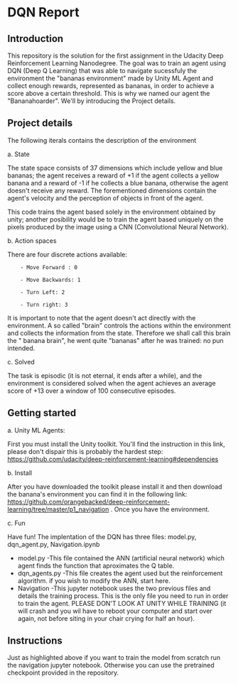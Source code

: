 # DQN Report



## Introduction

This repository is the solution for the first assignment in the Udacity Deep Reinforcement Learning Nanodegree. The goal was to train an agent using DQN (Deep Q Learning) that was able to navigate sucessfuly the environment the "bananas environment" made by Unity ML Agent and collect enough rewards, represented as bananas, in order to achieve a score above a certain threshold. This is why we named our agent the "Bananahoarder". We'll by introducing the Project details.

## Project details

The following iterals contains the description of the environment

a. State

The state space consists of 37 dimensions which include yellow and blue bananas; the agent receives a reward of +1 if the agent collects a yellow banana and a reward of -1 if he collects a blue banana, otherwise the agent doesn't receive any reward. The forementioned dimensions contain the agent's velocity and the perception of objects in front of the agent.

This code trains the agent based solely in the environment obtained by unity; another posibility would be to train the agent based uniquely on the pixels produced by the image using a CNN (Convolutional Neural Network).  

b. Action spaces

There are four discrete actions available:

		- Move Forward : 0

		- Move Backwards: 1

		- Turn Left: 2

		- Turn right: 3

It is important to note that the agent doesn't act directly with the environment. A so called "brain" controls the actions within the environment and collects the information from the state. Therefore we shall call this brain the " banana brain", he went quite "bananas" after he was trained: no pun intended. 

c. Solved 

The task is episodic (it is not eternal, it ends after a while), and the environment is considered solved when the agent achieves an average score of +13 over a window of 100 consecutive episodes. 


## Getting started

a. Unity ML Agents:

First you must install the Unity toolkit. You'll find the instruction in this link, please 	      don't dispair this is probably the hardest step: <href>https://github.com/udacity/deep-reinforcement-learning#dependencies
	
b. Install
	
After you have downloaded the toolkit please install it and then download the banana's environment you can find it in the following link:  https://github.com/orangebacked/deep-reinforcement-learning/tree/master/p1_navigation . Once you have the environment.
	
c. Fun

Have fun! The implentation of the DQN has three files: model.py, dqn_agent.py, Navigation.ipynb
* model.py
-This file contained the ANN (artificial neural network) which agent finds the function that aproximates the Q table.
* dqn_agents.py
-This file creates the agent used but the reinforcement algorithm. if you wish to modify the ANN, start here.
* Navigation
-This jupyter notebook uses the two previous files and details the training process. This is the only file you need to run in order to train the agent. PLEASE DON'T LOOK AT UNITY WHILE TRAINING (it will crash and you wil have to reboot your computer and start over again, not before siting in your chair crying for half an hour).

## Instructions

Just as highlighted above if you want to train the model from scratch run the navigation jupyter notebook. Otherwise you can use the pretrained checkpoint provided in the repository.   


 
